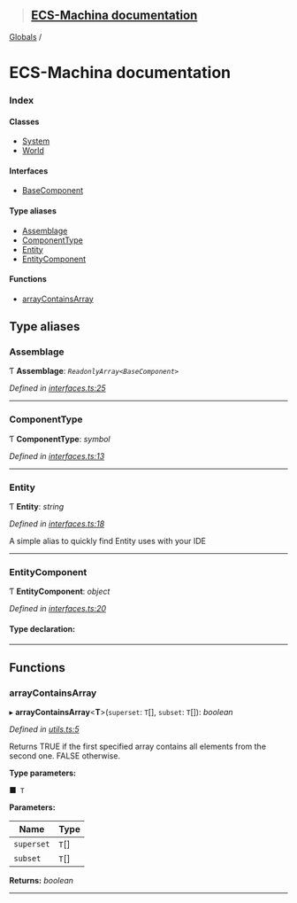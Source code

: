 > ## [ECS-Machina documentation](README.md)

[Globals](globals.md) /

# ECS-Machina documentation

### Index

#### Classes

* [System](classes/system.md)
* [World](classes/world.md)

#### Interfaces

* [BaseComponent](interfaces/basecomponent.md)

#### Type aliases

* [Assemblage](globals.md#assemblage)
* [ComponentType](globals.md#componenttype)
* [Entity](globals.md#entity)
* [EntityComponent](globals.md#entitycomponent)

#### Functions

* [arrayContainsArray](globals.md#arraycontainsarray)

## Type aliases

###  Assemblage

Ƭ **Assemblage**: *`ReadonlyArray<BaseComponent>`*

*Defined in [interfaces.ts:25](https://github.com/scambier/ecs-machina/blob/c7c4a98/src/interfaces.ts#L25)*

___

###  ComponentType

Ƭ **ComponentType**: *symbol*

*Defined in [interfaces.ts:13](https://github.com/scambier/ecs-machina/blob/c7c4a98/src/interfaces.ts#L13)*

___

###  Entity

Ƭ **Entity**: *string*

*Defined in [interfaces.ts:18](https://github.com/scambier/ecs-machina/blob/c7c4a98/src/interfaces.ts#L18)*

A simple alias to quickly find Entity uses with your IDE

___

###  EntityComponent

Ƭ **EntityComponent**: *object*

*Defined in [interfaces.ts:20](https://github.com/scambier/ecs-machina/blob/c7c4a98/src/interfaces.ts#L20)*

#### Type declaration:

___

## Functions

###  arrayContainsArray

▸ **arrayContainsArray**<**T**>(`superset`: `T`[], `subset`: `T`[]): *boolean*

*Defined in [utils.ts:5](https://github.com/scambier/ecs-machina/blob/c7c4a98/src/utils.ts#L5)*

Returns TRUE if the first specified array contains all elements
from the second one. FALSE otherwise.

**Type parameters:**

■` T`

**Parameters:**

Name | Type |
------ | ------ |
`superset` | `T`[] |
`subset` | `T`[] |

**Returns:** *boolean*

___